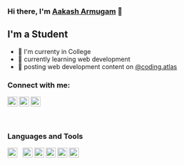 ### Hi there, I'm [Aakash Armugam][website] 👋

## I'm a Student 
- 🏫 I'm currenty in College
- 🧊 currently learning web development
- 🎯 posting web development content on [@coding.atlas][codingatlas]

### Connect with me:

[<img  target="_blank" alt="https://aakash8302-dev.github.io/" width="22px" src="https://image.flaticon.com/icons/png/512/616/616450.png" />][website]
[<img target="_blank" alt="LinkedIn" width="22px" src="https://image.flaticon.com/icons/png/512/174/174857.png" >][linkedin]
[<img target="_blank" alt="instagram" width="22px" src="https://image.flaticon.com/icons/png/512/2111/2111463.png" >][instagram]

<br />

### Languages and Tools
<p float="left">
<img alt="HTML" width="22px" src="https://image.flaticon.com/icons/png/512/1051/1051277.png"> &nbsp;  
<img alt="CSS" width="22px" src="https://image.flaticon.com/icons/png/512/732/732190.png">
<img alt="React" width="22px" src="https://image.flaticon.com/icons/png/512/1126/1126012.png">
<img alt="Nodejs" width="22px" src="https://cdn.icon-icons.com/icons2/2415/PNG/512/nodejs_original_logo_icon_146411.png">
<img alt="MongoDb" width="22px" src="https://cdn.icon-icons.com/icons2/2415/PNG/512/mongodb_original_wordmark_logo_icon_146425.png">
<img alt="Javascript" width="22px" src="https://cdn.icon-icons.com/icons2/2415/PNG/512/javascript_original_logo_icon_146455.png">
</p>

[website]: https://aakash8302-dev.github.io/
[linkedin]: https://www.linkedin.com/in/aakash-arumugam-1626971b4
[instagram]: https://www.instagram.com/aakash.arumugam/
[codingatlas]: https://www.instagram.com/coding.atlas/
